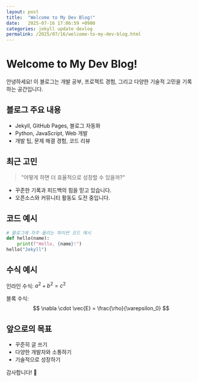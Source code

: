 ```yaml
---
layout: post
title:  "Welcome to My Dev Blog!"
date:   2025-07-16 17:06:59 +0900
categories: jekyll update devlog
permalink: /2025/07/16/welcome-to-my-dev-blog.html
---
```


# Welcome to My Dev Blog!

안녕하세요! 이 블로그는 개발 공부, 프로젝트 경험, 그리고 다양한 기술적 고민을 기록하는 공간입니다.

##  블로그 주요 내용
- Jekyll, GitHub Pages, 블로그 자동화
- Python, JavaScript, Web 개발
- 개발 팁, 문제 해결 경험, 코드 리뷰

##  최근 고민

> "어떻게 하면 더 효율적으로 성장할 수 있을까?"

- 꾸준한 기록과 피드백의 힘을 믿고 있습니다.
- 오픈소스와 커뮤니티 활동도 도전 중입니다.

##  코드 예시

```python
# 블로그에 자주 올리는 파이썬 코드 예시
def hello(name):
    print(f"Hello, {name}!")
hello("Jekyll")
```

##  수식 예시

인라인 수식: $a^2 + b^2 = c^2$

블록 수식:
$$
\nabla \cdot \vec{E} = \frac{\rho}{\varepsilon_0}
$$

##  앞으로의 목표
- 꾸준히 글 쓰기
- 다양한 개발자와 소통하기
- 기술적으로 성장하기

감사합니다! 🚀
